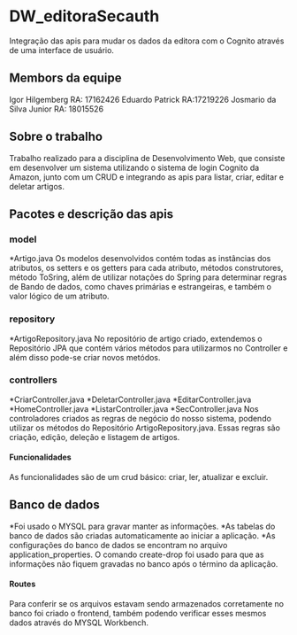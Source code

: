 # DW_editoraSecauth
Integração das apis para mudar os dados da editora com o Cognito através de uma interface de usuário.

## Membors da equipe
Igor Hilgemberg RA: 17162426
Eduardo Patrick RA:17219226
Josmario da Silva Junior RA: 18015526

## Sobre o trabalho

Trabalho realizado para a disciplina de Desenvolvimento Web, que consiste em desenvolver um sistema utilizando o sistema de login Cognito da Amazon, junto com um CRUD e integrando as apis para listar, criar, editar e deletar artigos.

## Pacotes e descrição das apis
### model
*Artigo.java
Os modelos desenvolvidos contém todas as instâncias dos atributos, os setters e os getters para cada atributo, métodos construtores, método ToSring, além de utilizar notações do Spring para determinar regras de Bando de dados, como chaves primárias e estrangeiras, e também o valor lógico de um atributo.

### repository
*ArtigoRepository.java
No repositório de artigo criado, extendemos o Repositório JPA que contém vários métodos para utilizarmos no Controller e além disso pode-se criar novos metódos.

### controllers
*CriarController.java
*DeletarController.java
*EditarController.java
*HomeController.java
*ListarController.java
*SecController.java
Nos controladores criados as regras de negócio do nosso sistema, podendo utilizar os métodos do Repositório ArtigoRepository.java. Essas regras são criação, edição, deleção e listagem de artigos.

#### Funcionalidades
As funcionalidades são de um crud básico: criar, ler, atualizar e excluir.

## Banco de dados
*Foi usado o MYSQL para gravar manter as informações.
*As tabelas do banco de dados são criadas automaticamente ao iniciar a aplicação.
*As configurações do banco de dados se encontram no arquivo application_properties. O comando create-drop foi usado para que as informações não fiquem gravadas no banco após o término da aplicação.

#### Routes
Para conferir se os arquivos estavam sendo armazenados corretamente no banco foi criado o frontend, também podendo verificar esses mesmos dados através do MYSQL Workbench.
